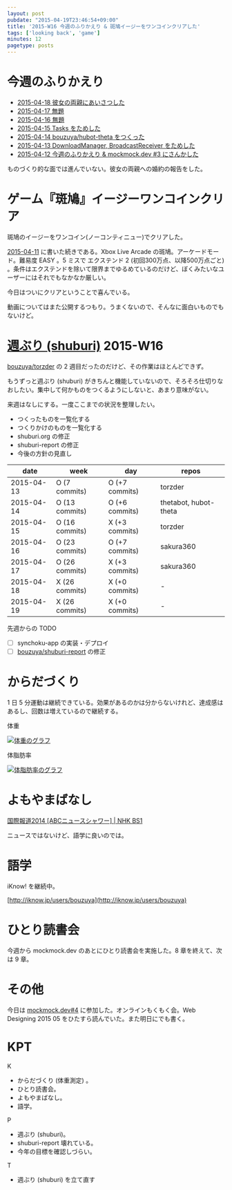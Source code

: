 ```yaml
---
layout: post
pubdate: "2015-04-19T23:46:54+09:00"
title: '2015-W16 今週のふりかえり & 斑鳩イージーをワンコインクリアした'
tags: ['looking back', 'game']
minutes: 12
pagetype: posts
---
```

# 今週のふりかえり

- [2015-04-18 彼女の両親にあいさつした][2015-04-18]
- [2015-04-17 無題][2015-04-17]
- [2015-04-16 無題][2015-04-16]
- [2015-04-15 Tasks をためした][2015-04-15]
- [2015-04-14 bouzuya/hubot-theta をつくった][2015-04-14]
- [2015-04-13 DownloadManager, BroadcastReceiver をためした][2015-04-13]
- [2015-04-12 今週のふりかえり & mockmock.dev #3 にさんかした][2015-04-12]

ものづくり的な面では進んでいない。彼女の両親への婚約の報告をした。

# ゲーム『斑鳩』イージーワンコインクリア

斑鳩のイージーをワンコイン(ノーコンティニュー)でクリアした。

[2015-04-11][] に書いた続きである。Xbox Live Arcade の斑鳩。アーケードモード。難易度 EASY 。5 ミスで エクステンド 2 (初回300万点、以降500万点ごと) 。条件はエクステンドを除いて限界までゆるめているのだけど、ぼくみたいなユーザーにはそれでもなかなか厳しい。

今日はついにクリアということで喜んでいる。

動画についてはまた公開するつもり。うまくないので、そんなに面白いものでもないけど。

# [週ぶり (shuburi)][shuburi] 2015-W16

[bouzuya/torzder][] の 2 週目だったのだけど、その作業はほとんどできず。

もうずっと週ぶり (shuburi) がきちんと機能していないので、そろそろ仕切りなおしたい。集中して何かものをつくるようにしないと、あまり意味がない。

来週はなしにする。一度ここまでの状況を整理したい。

- つくったものを一覧化する
- つくりかけのものを一覧化する
- shuburi.org の修正
- shuburi-report の修正
- 今後の方針の見直し

date       | week           | day              | repos
-----------|----------------|------------------|----------------------
2015-04-13 | O (7 commits)  | O (+7 commits)   | torzder
2015-04-14 | O (13 commits) | O (+6 commits)   | thetabot, hubot-theta
2015-04-15 | O (16 commits) | X (+3 commits)   | torzder
2015-04-16 | O (23 commits) | O (+7 commits)   | sakura360
2015-04-17 | O (26 commits) | X (+3 commits)   | sakura360
2015-04-18 | X (26 commits) | X (+0 commits)   | -
2015-04-19 | X (26 commits) | X (+0 commits)   | -

先週からの TODO

- [ ] synchoku-app の実装・デプロイ
- [ ] [bouzuya/shuburi-report][] の修正

# からだづくり

1 日 5 分運動は継続できている。効果があるのかは分からないけれど、達成感はあるし、回数は増えているので継続する。

体重

[![体重のグラフ][graph-weight-img]][graph-weight-url]

体脂肪率

[![体脂肪率のグラフ][graph-percent-img]][graph-percent-url]

# よもやまばなし

[国際報道2014 [ABCニュースシャワー] | NHK BS1](http://www.nhk.or.jp/kokusaihoudou/abc/)

ニュースではないけど、語学に良いのでは。

# 語学

iKnow! を継続中。

[http://iknow.jp/users/bouzuya](http://iknow.jp/users/bouzuya)

# ひとり読書会

今週から mockmock.dev のあとにひとり読書会を実施した。8 章を終えて、次は 9 章。

# その他

今日は [mockmock.dev#4](http://mockmock.connpass.com/event/14135/) に参加した。オンラインもくもく会。Web Designing 2015 05 をひたすら読んでいた。また明日にでも書く。

# KPT

K

- からだづくり (体重測定) 。
- ひとり読書会。
- よもやまばなし。
- 語学。

P

- 週ぶり (shuburi)。
- shuburi-report 壊れている。
- 今年の目標を確認しづらい。

T

- 週ぶり (shuburi) を立て直す


[graph-percent-img]: http://graph.hatena.ne.jp/bouzuya/graph?graphname=percent&startdate=2015-01-01&enddate=2015-04-19
[graph-percent-url]: http://graph.hatena.ne.jp/bouzuya/percent/?startdate=2015-01-01&enddate=2015-04-19
[graph-weight-img]: http://graph.hatena.ne.jp/bouzuya/graph?graphname=weight&startdate=2015-01-01&enddate=2015-04-19
[graph-weight-url]: http://graph.hatena.ne.jp/bouzuya/weight/?startdate=2015-01-01&enddate=2015-04-19
[shuburi]: http://shuburi.org
[2015-04-18]: http://blog.bouzuya.net/2015/04/18/
[2015-04-17]: http://blog.bouzuya.net/2015/04/17/
[2015-04-16]: http://blog.bouzuya.net/2015/04/16/
[2015-04-15]: http://blog.bouzuya.net/2015/04/15/
[2015-04-14]: http://blog.bouzuya.net/2015/04/14/
[2015-04-13]: http://blog.bouzuya.net/2015/04/13/
[2015-04-12]: http://blog.bouzuya.net/2015/04/12/
[bouzuya/shuburi-report]: https://github.com/bouzuya/shuburi-report
[bouzuya/torzder]: https://github.com/bouzuya/torzder
[2015-04-11]: http://blog.bouzuya.net/2015/04/11/
